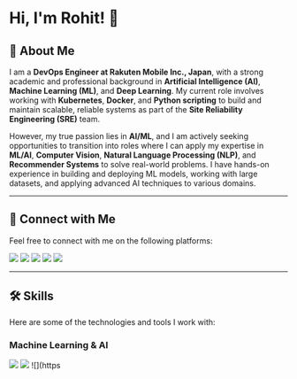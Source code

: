 # Hi, I'm Rohit! 👋

## 🚀 About Me
I am a **DevOps Engineer at Rakuten Mobile Inc., Japan**, with a strong academic and professional background in **Artificial Intelligence (AI)**, **Machine Learning (ML)**, and **Deep Learning**. My current role involves working with **Kubernetes**, **Docker**, and **Python scripting** to build and maintain scalable, reliable systems as part of the **Site Reliability Engineering (SRE)** team.

However, my true passion lies in **AI/ML**, and I am actively seeking opportunities to transition into roles where I can apply my expertise in **ML/AI**, **Computer Vision**, **Natural Language Processing (NLP)**, and **Recommender Systems** to solve real-world problems. I have hands-on experience in building and deploying ML models, working with large datasets, and applying advanced AI techniques to various domains.

---

## 🔗 Connect with Me
Feel free to connect with me on the following platforms:

[![](https://img.shields.io/badge/LinkedIn-0A66C2?style=for-the-badge&logo=linkedin&logoColor=white)](https://www.linkedin.com/in/rohit-hansdah-1b2251188/)
[![](https://img.shields.io/badge/Kaggle-20BEFF?style=for-the-badge&logo=Kaggle&logoColor=white)](https://www.kaggle.com/rohithansdah)
[![](https://img.shields.io/badge/Hackerrank-2EC866?style=for-the-badge&logo=HackerRank&logoColor=white)](https://www.hackerrank.com/posiedon99)
[![](https://img.shields.io/badge/LeetCode-FFA116?style=for-the-badge&logo=LeetCode&logoColor=black)](https://leetcode.com/RohitHansdah/)
[![](https://img.shields.io/badge/GitHub-181717?style=for-the-badge&logo=github&logoColor=white)](https://github.com/RohitHansdah)

---

## 🛠 Skills
Here are some of the technologies and tools I work with:

### **Machine Learning & AI**
![](https://img.shields.io/badge/TensorFlow-FF6F00?style=for-the-badge&logo=tensorflow&logoColor=white)
![](https://img.shields.io/badge/PyTorch-EE4C2C?style=for-the-badge&logo=pytorch&logoColor=white)
![](https
